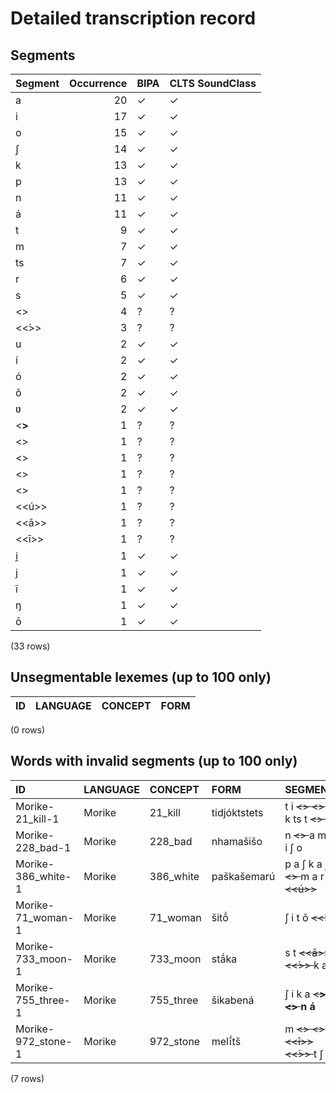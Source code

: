 
# Detailed transcription record

## Segments

| Segment | Occurrence | BIPA | CLTS SoundClass |
|:----------|-------------:|:-------|:------------------|
| a | 20 | ✓ | ✓ |
| i | 17 | ✓ | ✓ |
| o | 15 | ✓ | ✓ |
| ʃ | 14 | ✓ | ✓ |
| k | 13 | ✓ | ✓ |
| p | 13 | ✓ | ✓ |
| n | 11 | ✓ | ✓ |
| á | 11 | ✓ | ✓ |
| t | 9 | ✓ | ✓ |
| m | 7 | ✓ | ✓ |
| ts | 7 | ✓ | ✓ |
| r | 6 | ✓ | ✓ |
| s | 5 | ✓ | ✓ |
| <<e>> | 4 | ? | ? |
| <<́>> | 3 | ? | ? |
| u | 2 | ✓ | ✓ |
| í | 2 | ✓ | ✓ |
| ó | 2 | ✓ | ✓ |
| ǒ | 2 | ✓ | ✓ |
| ʋ | 2 | ✓ | ✓ |
| <<b>> | 1 | ? | ? |
| <<d>> | 1 | ? | ? |
| <<h>> | 1 | ? | ? |
| <<j>> | 1 | ? | ? |
| <<l>> | 1 | ? | ? |
| <<ú>> | 1 | ? | ? |
| <<ā>> | 1 | ? | ? |
| <<ī>> | 1 | ? | ? |
| i̯ | 1 | ✓ | ✓ |
| j | 1 | ✓ | ✓ |
| ĩ | 1 | ✓ | ✓ |
| ŋ | 1 | ✓ | ✓ |
| ō | 1 | ✓ | ✓ |

(33 rows)



## Unsegmentable lexemes (up to 100 only)

| ID | LANGUAGE | CONCEPT | FORM |
|------|------------|-----------|--------|

(0 rows)



## Words with invalid segments (up to 100 only)

| ID | LANGUAGE | CONCEPT | FORM | SEGMENTS |
|:-------------------|:-----------|:----------|:-------------|:------------------------------------------------------------------|
| Morike-21_kill-1 | Morike | 21_kill | tidjóktstets | t i <s> <<d>> </s> <s> <<j>> </s> ó k ts t <s> <<e>> </s> ts |
| Morike-228_bad-1 | Morike | 228_bad | nhamašišo | n <s> <<h>> </s> a m a ʃ i ʃ o |
| Morike-386_white-1 | Morike | 386_white | paškašemarú | p a ʃ k a ʃ <s> <<e>> </s> m a r <s> <<ú>> </s> |
| Morike-71_woman-1 | Morike | 71_woman | šitǒ́ | ʃ i t ǒ <s> <<́>> </s> |
| Morike-733_moon-1 | Morike | 733_moon | stā́ka | s t <s> <<ā>> </s> <s> <<́>> </s> k a |
| Morike-755_three-1 | Morike | 755_three | šikabená | ʃ i k a <s> <<b>> </s> <s> <<e>> </s> n á |
| Morike-972_stone-1 | Morike | 972_stone | melī́tš | m <s> <<e>> </s> <s> <<l>> </s> <s> <<ī>> </s> <s> <<́>> </s> t ʃ |

(7 rows)


